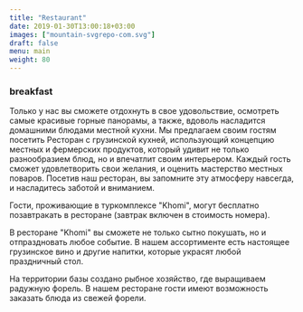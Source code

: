 ```yaml
---
title: "Restaurant"
date: 2019-01-30T13:00:18+03:00
images: ["mountain-svgrepo-com.svg"]
draft: false
menu: main
weight: 80
---
```


### breakfast

 Только у нас вы сможете отдохнуть в свое удовольствие, осмотреть самые красивые горные панорамы, а также, вдоволь насладится домашними блюдами местной кухни. Мы предлагаем своим гостям посетить Ресторан с грузинской кухней, использующий концепцию местных и фермерских продуктов, который удивит не только разнообразием блюд, но и впечатлит своим интерьером. Каждый гость сможет удовлетворить свои желания, и оценить мастерство местных поваров. Посетив наш ресторан, вы запомните эту атмосферу навсегда, и насладитесь заботой и вниманием.

Гости, проживающие в туркомплексе "Khomi", могут бесплатно позавтракать в ресторане (завтрак включен в стоимость номера).

В ресторане "Khomi" вы сможете не только сытно покушать, но и отпраздновать любое событие. В нашем ассортименте есть настоящее грузинское вино и другие напитки, которые украсят любой праздничный стол.

На территории базы создано рыбное хозяйство, где выращиваем радужную форель. В нашем ресторане гости имеют возможность заказать блюда из свежей форели.
